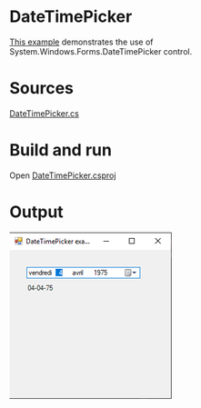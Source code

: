 # DateTimePicker

[This example](.) demonstrates the use of System.Windows.Forms.DateTimePicker control.

# Sources

[DateTimePicker.cs](DateTimePicker.cs)

# Build and run

Open [DateTimePicker.csproj](DateTimePicker.csproj)

# Output

![Screenshot](../../docs/Pictures/Forms/DateTimePicker.png)

